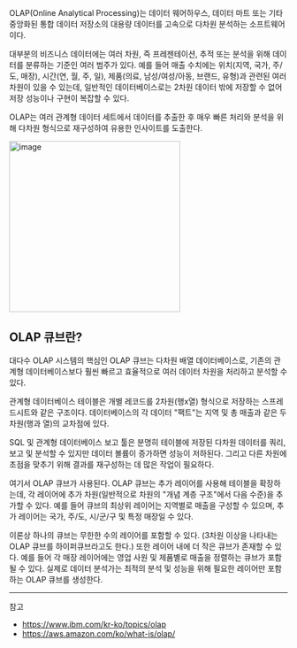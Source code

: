 
OLAP(Online Analytical Processing)는 데이터 웨어하우스, 데이터 마트 또는 기타 중앙화된 통합 데이터 저장소의 대용량 데이터를 고속으로 다차원 분석하는 소프트웨어이다.

대부분의 비즈니스 데이터에는 여러 차원, 즉 프레젠테이션, 추적 또는 분석을 위해 데이터를 분류하는 기준인 여러 범주가 있다. 예를 들어 매출 수치에는 위치(지역, 국가, 주/도, 매장), 시간(연, 월, 주, 일), 제품(의료, 남성/여성/아동, 브랜드, 유형)과 관련된 여러 차원이 있을 수 있는데, 일반적인 데이터베이스로는 2차원 데이터 밖에 저장할 수 없어 저장 성능이나 구현이 복잡할 수 있다.

OLAP는 여러 관계형 데이터 세트에서 데이터를 추출한 후 매우 빠른 처리와 분석을 위해 다차원 형식으로 재구성하여 유용한 인사이트를 도출한다.

<img width="309" alt="image" src="https://github.com/rlaisqls/TIL/assets/81006587/fbd23dbd-509c-4b1f-b976-8caf7891bc8b">

## OLAP 큐브란?

대다수 OLAP 시스템의 핵심인 OLAP 큐브는 다차원 배열 데이터베이스로, 기존의 관계형 데이터베이스보다 훨씬 빠르고 효율적으로 여러 데이터 차원을 처리하고 분석할 수 있다.

관계형 데이터베이스 테이블은 개별 레코드를 2차원(행x열) 형식으로 저장하는 스프레드시트와 같은 구조이다. 데이터베이스의 각 데이터 "팩트"는 지역 및 총 매출과 같은 두 차원(행과 열)의 교차점에 있다.

SQL 및 관계형 데이터베이스 보고 툴은 분명히 테이블에 저장된 다차원 데이터를 쿼리, 보고 및 분석할 수 있지만 데이터 볼륨이 증가하면 성능이 저하된다. 그리고 다른 차원에 초점을 맞추기 위해 결과를 재구성하는 데 많은 작업이 필요하다.

여기서 OLAP 큐브가 사용된다. OLAP 큐브는 추가 레이어를 사용해 테이블을 확장하는데, 각 레이어에 추가 차원(일반적으로 차원의 "개념 계층 구조"에서 다음 수준)을 추가할 수 있다. 예를 들어 큐브의 최상위 레이어는 지역별로 매출을 구성할 수 있으며, 추가 레이어는 국가, 주/도, 시/군/구 및 특정 매장일 수 있다.

이론상 하나의 큐브는 무한한 수의 레이어를 포함할 수 있다. (3차원 이상을 나타내는 OLAP 큐브를 하이퍼큐브라고도 한다.) 또한 레이어 내에 더 작은 큐브가 존재할 수 있다. 예를 들어 각 매장 레이어에는 영업 사원 및 제품별로 매출을 정렬하는 큐브가 포함될 수 있다. 실제로 데이터 분석가는 최적의 분석 및 성능을 위해 필요한 레이어만 포함하는 OLAP 큐브를 생성한다. 

---
참고
- https://www.ibm.com/kr-ko/topics/olap
- https://aws.amazon.com/ko/what-is/olap/